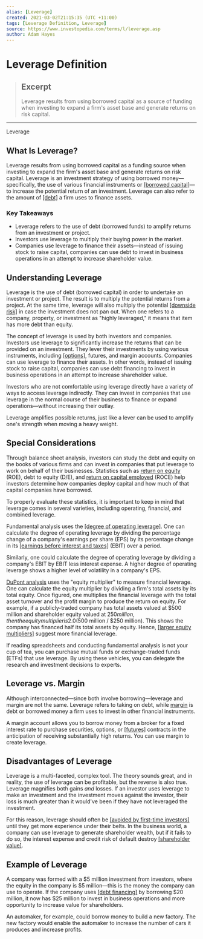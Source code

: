 ```yaml
---
alias: [Leverage]
created: 2021-03-02T21:15:35 (UTC +11:00)
tags: [Leverage Definition, Leverage]
source: https://www.investopedia.com/terms/l/leverage.asp
author: Adam Hayes
---
```


# Leverage Definition

> ## Excerpt
> Leverage results from using borrowed capital as a source of funding when investing to expand a firm's asset base and generate returns on risk capital.

---

Leverage
## What Is Leverage?

Leverage results from using borrowed capital as a funding source when investing to expand the firm's asset base and generate returns on risk capital. Leverage is an investment strategy of using borrowed money—specifically, the use of various financial instruments or [[borrowed capital]](https://www.investopedia.com/terms/b/borrowed-capital.asp)—to increase the potential return of an investment. Leverage can also refer to the amount of [[debt]](https://www.investopedia.com/terms/d/debt.asp) a firm uses to finance assets.

### Key Takeaways

-   Leverage refers to the use of debt (borrowed funds) to amplify returns from an investment or project.
-   Investors use leverage to multiply their buying power in the market.
-   Companies use leverage to finance their assets—instead of issuing stock to raise capital, companies can use debt to invest in business operations in an attempt to increase shareholder value. 

## Understanding Leverage

Leverage is the use of debt (borrowed capital) in order to undertake an investment or project. The result is to multiply the potential returns from a project. At the same time, leverage will also multiply the potential [[downside risk]](https://www.investopedia.com/terms/d/downsiderisk.asp) in case the investment does not pan out. When one refers to a company, property, or investment as "highly leveraged," it means that item has more debt than equity.

The concept of leverage is used by both investors and companies. Investors use leverage to significantly increase the returns that can be provided on an investment. They lever their investments by using various instruments, including [[options]](https://www.investopedia.com/terms/o/option.asp), futures, and margin accounts. Companies can use leverage to finance their assets. In other words, instead of issuing stock to raise capital, companies can use debt financing to invest in business operations in an attempt to increase shareholder value. 

Investors who are not comfortable using leverage directly have a variety of ways to access leverage indirectly. They can invest in companies that use leverage in the normal course of their business to finance or expand operations—without increasing their outlay.

Leverage amplifies possible returns, just like a lever can be used to amplify one's strength when moving a heavy weight.

## Special Considerations

Through balance sheet analysis, investors can study the debt and equity on the books of various firms and can invest in companies that put leverage to work on behalf of their businesses. Statistics such as [return on equity](https://www.investopedia.com/terms/r/returnonequity.asp) (ROE), debt to equity (D/E), and [return on capital employed](https://www.investopedia.com/terms/r/roce.asp) (ROCE) help investors determine how companies deploy capital and how much of that capital companies have borrowed.

To properly evaluate these statistics, it is important to keep in mind that leverage comes in several varieties, including operating, financial, and combined leverage.

Fundamental analysis uses the [[degree of operating leverage]](https://www.investopedia.com/terms/d/degreeofoperatingleverage.asp). One can calculate the degree of operating leverage by dividing the percentage change of a company's earnings per share (EPS) by its percentage change in its [[earnings before interest and taxes]](https://www.investopedia.com/terms/e/ebit.asp) (EBIT) over a period.

Similarly, one could calculate the degree of operating leverage by dividing a company's EBIT by EBIT less interest expense. A higher degree of operating leverage shows a higher level of volatility in a company's EPS.

[DuPont analysis](https://www.investopedia.com/terms/d/dupontanalysis.asp) uses the "equity multiplier" to measure financial leverage. One can calculate the equity multiplier by dividing a firm's total assets by its total equity. Once figured, one multiplies the financial leverage with the total asset turnover and the profit margin to produce the return on equity. For example, if a publicly-traded company has total assets valued at $500 million and shareholder equity valued at $250 million, then the equity multiplier is 2.0 ($500 million / $250 million). This shows the company has financed half its total assets by equity. Hence, [[larger equity multipliers]](https://www.investopedia.com/ask/answers/042115/which-better-high-or-low-equity-multiplier.asp) suggest more financial leverage.

If reading spreadsheets and conducting fundamental analysis is not your cup of tea, you can purchase mutual funds or exchange-traded funds (ETFs) that use leverage. By using these vehicles, you can delegate the research and investment decisions to experts.

## Leverage vs. Margin

Although interconnected—since both involve borrowing—leverage and margin are not the same. Leverage refers to taking on debt, while [margin](https://www.investopedia.com/terms/m/margin.asp) is debt or borrowed money a firm uses to invest in other financial instruments.

A margin account allows you to borrow money from a broker for a fixed interest rate to purchase securities, options, or [[futures]](https://www.investopedia.com/terms/f/futures.asp) contracts in the anticipation of receiving substantially high returns. You can use margin to create leverage.

## Disadvantages of Leverage

Leverage is a multi-faceted, complex tool. The theory sounds great, and in reality, the use of leverage can be profitable, but the reverse is also true. Leverage magnifies both gains _and_ losses. If an investor uses leverage to make an investment and the investment moves against the investor, their loss is much greater than it would've been if they have not leveraged the investment.

For this reason, leverage should often be [[avoided by first-time investors]](https://www.investopedia.com/articles/basics/11/dangerous-moves-first-time-investors.asp) until they get more experience under their belts. In the business world, a company can use leverage to generate shareholder wealth, but if it fails to do so, the interest expense and credit risk of default destroy [[shareholder value]](https://www.investopedia.com/terms/s/shareholder-value.asp).

## Example of Leverage

A company was formed with a $5 million investment from investors, where the equity in the company is $5 million—this is the money the company can use to operate. If the company uses [[debt financing]](https://www.investopedia.com/terms/d/debtfinancing.asp) by borrowing $20 million, it now has $25 million to invest in business operations and more opportunity to increase value for shareholders.

An automaker, for example, could borrow money to build a new factory. The new factory would enable the automaker to increase the number of cars it produces and increase profits.
